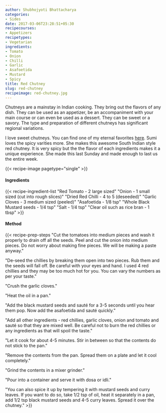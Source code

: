```yaml
---
author: Shubhojyoti Bhattacharya
categories:
- Sides
date: 2017-03-06T23:28:51+05:30
recipecourses:
- Appetizers
recipetypes:
- Vegetarian
ingredients:
- Tomato
- Onion
- Chilli
- Garlic
- Asafoetida
- Mustard
- Spicy
title: Red Chutney
slug: red-chutney
recipeimage: red-chutney.jpg
---
```


Chutneys are a mainstay in Indian cooking. They bring out the flavors of any dish. They can be used as an appetizer, be an accompaniment with your main course or can even be used as a dessert. They can be sweet or a savory. The type and preparation of different chutneys has significant regional variations.

I love sweet chutneys. You can find one of my eternal favorites [here](/recipe/pancharangi-chatni-sweet-chutney-fruits-veggies/). Sumi loves the spicy varities more. She makes this awesome South Indian style red chutney. It is very spicy but the the flavor of each ingredients makes it a unique experience. She made this last Sunday and made enough to last us the entire week.

{{< recipe-image pagetype="single" >}}

#### Ingredients

{{< recipe-ingredient-list
"Red Tomato - 2 large sized"
"Onion - 1 small sized (cut into rough slices)"
"Dried Red Chilli - 4 to 5 (deseeded)"
"Garlic Cloves - 3 medium sized (peeled)"
"Asafoetida - 1/8 tsp"
"Whole Black Mustard seeds - 1/4 tsp"
"Salt - 1/4 tsp"
"Clear oil such as rice bran - 1 tbsp" >}}

#### Method

{{< recipe-prep-steps
"Cut the tomatoes into medium pieces and wash it properly to drain off all the seeds. Peel and cut the onion into medium pieces. Do not worry about making fine pieces. We will be making a paste anyway."

"De-seed the chillies by breaking them open into two pieces. Rub them and the seeds will fall off. Be careful with your eyes and hand. I used 4 red chillies and they may be too much hot for you. You can vary the numbers as per your taste."

"Crush the garlic cloves."

"Heat the oil in a pan."

"Add the black mustard seeds and sauté for a 3-5 seconds until you hear them pop. Now add the asafoetida and sauté quickly."

"Add all other ingredients - red chillies, garlic cloves, onion and tomato and sauté so that they are mixed well.  Be careful not to burn the red chillies or any ingredients as that will spoil the taste."

"Let it cook for about 4-5 minutes. Stir in between so that the contents do not stick to the pan."

"Remove the contents from the pan. Spread them on a plate and let it cool completely."

"Grind the contents in a mixer grinder."

"Pour into a container and serve it with dosa or idli."

"You can also spice it up by tempering it with mustard seeds and curry leaves. If you want to do so, take 1/2 tsp of oil, heat it separately in a pan, add 1/2 tsp black mustard seeds and 4-5 curry leaves. Spread it over the chutney." >}}
